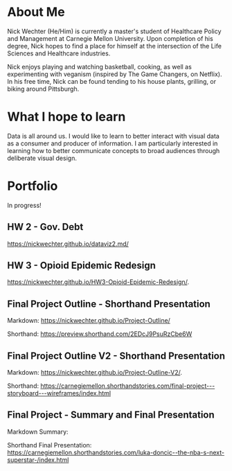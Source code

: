 # About Me
Nick Wechter (He/Him) is currently a master's student of Healthcare Policy and Management at Carnegie Mellon University. Upon completion of his degree, Nick hopes to find a place for himself at the intersection of the Life Sciences and Healthcare industries.

Nick enjoys playing and watching basketball, cooking, as well as experimenting with veganism (inspired by The Game Changers, on Netflix). In his free time, Nick can be found tending to his house plants, grilling, or biking around Pittsburgh.

# What I hope to learn
Data is all around us. I would like to learn to better interact with visual data as a consumer and producer of information. I am particularly interested in learning how to better communicate concepts to broad audiences through deliberate visual design. 

# Portfolio
In progress!



## HW 2 - Gov. Debt
https://nickwechter.github.io/dataviz2.md/

## HW 3 - Opioid Epidemic Redesign
https://nickwechter.github.io/HW3-Opioid-Epidemic-Redesign/.

## Final Project Outline - Shorthand Presentation
Markdown: https://nickwechter.github.io/Project-Outline/

Shorthand: https://preview.shorthand.com/2EDcJ9PsuRzCbe6W

## Final Project Outline V2 - Shorthand Presentation
Markdown: https://nickwechter.github.io/Project-Outline-V2/.

Shorthand: https://carnegiemellon.shorthandstories.com/final-project---storyboard---wireframes/index.html

## Final Project - Summary and Final Presentation
Markdown Summary:

Shorthand Final Presentation: https://carnegiemellon.shorthandstories.com/luka-doncic--the-nba-s-next-superstar-/index.html
